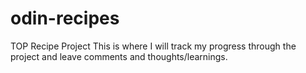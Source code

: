 # odin-recipes
TOP Recipe Project
This is where I will track my progress through the project and leave comments and thoughts/learnings.